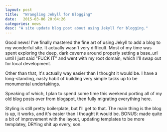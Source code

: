 ```yaml
---
layout: post
title:  "Wrangling Jekyll for Blogging"
date:   2015-03-06 20:04:26
categories: news
desc: "A site update blog post about using Jekyll for blogging."
---
```

Good news! I've finally mastered the fine art of using Jekyll to add a blog to my wonderful site. It actually wasn't very difficult. Most of my time was spent exploring the deep, dark caverns around properly setting a base_url until I just said "FUCK IT" and went with my root domain, which I'll swap out for local development.

Other than that, it's actually way easier than I thought it would be. I have a long-standing, nasty habit of building very simple tasks up to be monumental undertakings.

Speaking of which, I plan to spend some time this weekend porting all of my old blog posts over from blogspot, then fully migrating everything here.

Styling is still pretty boilerplate, but I'll get to that. The main thing is the blog is up, it works, and it's easier than I thought it would be. BONUS: made quite a bit of improvement with the layout, updating templates to be more templatey, DRYing shit up every, son.